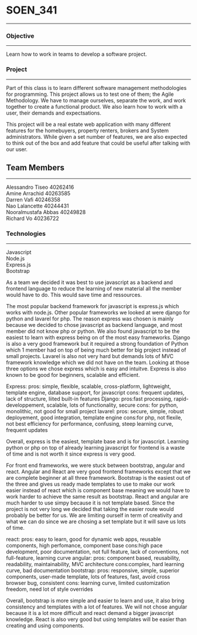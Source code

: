 # SOEN_341
***
### Objective
***
Learn how to work in teams to develop a software project. <br>
### Project
***
Part of this class is to learn different software management methodologies for programming. This project allows us to test one of them; the Agile Methodology.
We have to manage ourselves, separate the work, and work together to create a functional product.
We also learn how to work with a user, their demands and expectsations.<br>

This project will be a real estate web application with many different features for the homebuyers, property renters, brokers and System administrators. While given a set number of features, we are also expected to think out of the box and add feature that could be useful after talking with our user.


## Team Members
***
Alessandro Tiseo 40262416 <br>
Amine Arrachid 40263585     <br>
Darren Vafi 40246358      <br>
Nao Lalancette 40244431  <br>
Nooralmustafa Abbas 40249828 <br>
Richard Vo 40236722  <br>

### Technologies
***
Javascript<br>
Node.js<br>
Express.js<br>
Bootstrap<br>


As a team we decided it was best to use javascript as a backend and frontend language to reduce the learning of new material all the member would have to do. This would save time and ressources.

The most popular backend framework for javascript is express.js which works with node.js. Other popular frameworks we looked at were django for python and lavarel for php. The reason express was chosen is mainly because we decided to chose javascript as backend language, and most member did not know php or python. We also found javascript to be the easiest to learn with express being on of the most easy frameworks. Django is also a very good framework but it required a strong foundation of Python which 1 member had on top of being much better for big project instead of small projects. Lavarel is also not very hard but demands lots of MVC framework knowledge which we did not have on the team. Looking at those three options we chose express which is easy and intuitve. Express is also known to be good for beginners, scalable and efficient. 

Express: pros: simple, flexible, scalable, cross-platform, lightweight, template engine, database support, for javascript
cons: frequent updates, lack of structure, liited built-in features
Django: pros:fast processing, rapid-developpement, scalable, lots of functionality, secure
cons: for python, monolithic, not good for small project
lavarel: pros: secure, simple, robust deployement, good integration, template engine
cons:for php, not flexile, not best efficiency for performance, confusing, steep learning curve, frequent updates

Overall, express is the easiest, template base and is for javascript. Learning python or php on top of already learning javascript for frontend is a waste of time and is not worth it since express is very good. 


For front end frameworks, we were stuck between bootstrap, angular and react. Angular and React are very good frontend frameworks except that we are complete beginner at all three framework. Bootstrap is the easiest out of the three and gives us ready made templates to use to make our work easier instead of react which is component base meaning we would have to work harder to achieve the same result as bootstrap. React and angular are much harder to use simpy because it is not template based. Since the project is not very long we decided that taking the easier route would probably be better for us. We are limiting ourself in term of creativity and what we can do since we are chosing a set template but it will save us lots of time. 

react: pros: easy to learn, good for dynamic web apps, reusable components, high perfomance, component base
cons:high pace development, poor documentation, not full feature, lack of conventions, not full-feature, learning curve
angular: pros: component based, reusability, readability, maintainability, MVC architecture
cons:complex, hard learning curve, bad documentation
bootstrap: pros: responsive, simple, superior components, user-made template, lots of features, fast, avoid cross browser bug, consistent
cons: learning curve, limited customization freedom, need lot of style overrides 

Overall, bootstrap is more simple and easier to learn and use, it also bring consistency and templates with a lot of features. We will not chose angular because it is a lot more difficult and react demand a bigger javascript knowledge. React is also very good but using templates will be easier than creating and using components.


